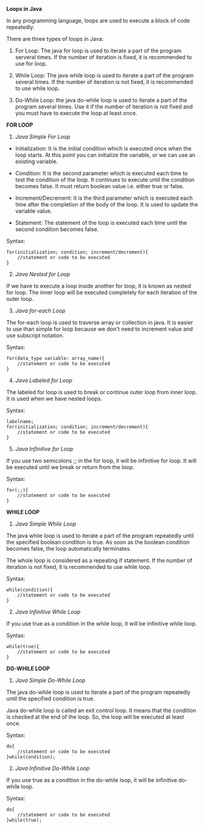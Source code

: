 **Loops in Java**

In any programming language, loops are used to execute a block of code repeatedly.

There are three types of loops in Java:

1. For Loop: The java for loop is used to iterate a part of the program serveral times. If the number of iteration is fixed, it is recommended to use for loop.

2. While Loop: The java while loop is used to iterate a part of the program several times. If the number of iteration is not fixed, it is recommended to use while loop.

3. Do-While Loop: the java do-while loop is used to iterate a part of the program several times. Use it if the number of iteration is not fixed and you must have to execute the loop at least once.

**FOR LOOP**

1. *Java Simple For Loop*

- Initialization: It is the initial condition which is executed once when the loop starts. At this point you can initialize the variable, or we can use an existing variable.

- Condition: It is the second parameter which is executed each time to test the condition of the loop. It continues to execute until the condition becomes false. It must return boolean value i.e. either true or false.

- Increment/Decrement: It is the third parameter which is executed each time after the completion of the body of the loop. It is used to update the variable value.

- Statement: The statement of the loop is executed each time until the second condition becomes false.

Syntax:
```
for(initialization; condition; increment/decrement){
    //statement or code to be executed
}
```

2. *Java Nested for Loop*

If we have to execute a loop inside another for loop, it is known as nested for loop. The inner loop will be executed completely for each iteration of the outer loop.

3. *Java for-each Loop*

The for-each loop is used to traverse array or collection in java. It is easier to use than simple for loop because we don't need to increment value and use subscript notation.

Syntax:
```
for(data_type variable: array_name){
    //statement or code to be executed
}
```

4. *Java Labeled for Loop*

The labeled for loop is used to break or continue outer loop from inner loop. It is used when we have nested loops.

Syntax:
```
labelname;
for(initialization; condition; increment/decrement){
    //statement or code to be executed
}
```

5. *Java Infinitive for Loop*

If you use two semicolons ;; in the for loop, it will be infinitive for loop. It will be executed until we break or return from the loop.

Syntax:
```
for(;;){
    //statement or code to be executed
}
```

**WHILE LOOP**

1. *Java Simple While Loop*

The java while loop is used to iterate a part of the program repeatedly until the specified boolean condition is true. As soon as the boolean condition becomes false, the loop automatically terminates.

The whole loop is considered as a repeating if statement. If the number of iteration is not fixed, it is recommended to use while loop.

Syntax:
```
while(condition){
    //statement or code to be executed
}
```

2. *Java Infinitive While Loop*

If you use true as a condition in the while loop, it will be infinitive while loop.

Syntax:
```
while(true){
    //statement or code to be executed
}
```

**DO-WHILE LOOP**

1. *Java Simple Do-While Loop*

The java do-while loop is used to iterate a part of the program repeatedly until the specified condition is true.

Java do-while loop is called an exit control loop. It means that the condition is checked at the end of the loop. So, the loop will be executed at least once.

Syntax:
```
do{
    //statement or code to be executed
}while(condition);
```

2. *Java Infinitive Do-While Loop*

If you use true as a condition in the do-while loop, it will be infinitive do-while loop.

Syntax:
```
do{
    //statement or code to be executed
}while(true);
```